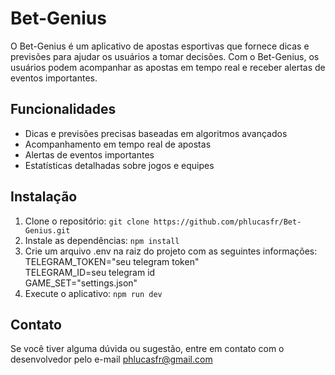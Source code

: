 # Bet-Genius

O Bet-Genius é um aplicativo de apostas esportivas que fornece dicas e previsões para ajudar os usuários a tomar decisões. Com o Bet-Genius, os usuários podem acompanhar as apostas em tempo real e receber alertas de eventos importantes.

## Funcionalidades
- Dicas e previsões precisas baseadas em algoritmos avançados
- Acompanhamento em tempo real de apostas
- Alertas de eventos importantes
- Estatísticas detalhadas sobre jogos e equipes

## Instalação

1. Clone o repositório: `git clone https://github.com/phlucasfr/Bet-Genius.git`
2. Instale as dependências: `npm install`
3. Crie um arquivo .env na raiz do projeto com as seguintes informações:<br>
TELEGRAM_TOKEN="seu telegram token"<br>
TELEGRAM_ID=seu telegram id<br>
GAME_SET="settings.json"
4. Execute o aplicativo: `npm run dev`

## Contato

Se você tiver alguma dúvida ou sugestão, entre em contato com o desenvolvedor pelo e-mail phlucasfr@gmail.com
